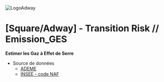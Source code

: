 ![LogoAdway](https://www.square-management.com/wp-content/uploads/2021/10/adway-logo-header.svg)
# [Square/Adway] - Transition Risk // Emission_GES
**Estimer les Gaz à Effet de Serre**

- Source de données
   * [ADEME](https://bilans-ges.ademe.fr/fr/accueil)
   * [INSEE - code NAF](https://www.insee.fr/fr/information/2406147)
